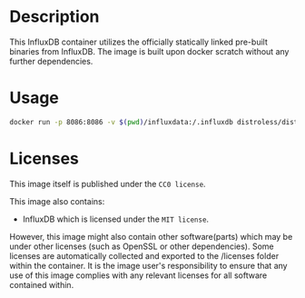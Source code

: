 # Description

This InfluxDB container utilizes the officially statically linked pre-built binaries from InfluxDB.
The image is built upon docker scratch without any further dependencies.

# Usage

```sh
docker run -p 8086:8086 -v $(pwd)/influxdata:/.influxdb distroless/distroless-influxdb:latest
```

# Licenses
This image itself is published under the `CC0 license`.

This image also contains:
- InfluxDB which is licensed under the `MIT license`.

However, this image might also contain other software(parts) which may be under other licenses (such as OpenSSL or other dependencies). Some licenses are automatically collected and exported to the /licenses folder within the container. It is the image user's responsibility to ensure that any use of this image complies with any relevant licenses for all software contained within.
